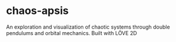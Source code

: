 # chaos-apsis
An exploration and visualization of chaotic systems through double pendulums and orbital mechanics. Built with LÖVE 2D
